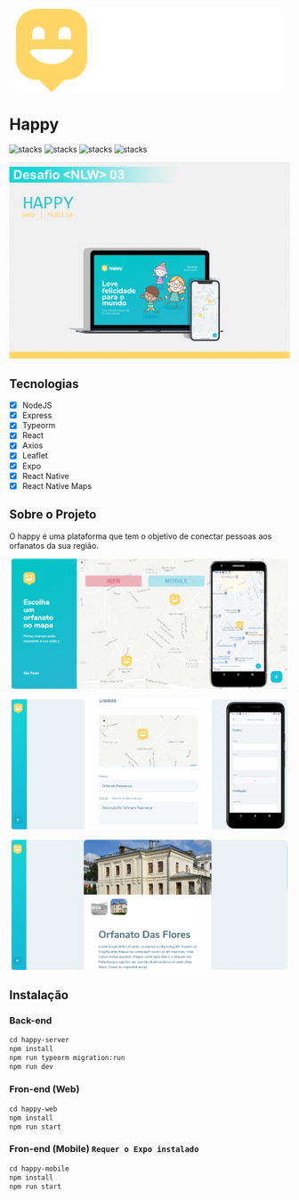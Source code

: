 <p align="center">
  <img src="happy-web/src/images/logo.svg"/>
</p>

# Happy
![stacks](https://img.shields.io/badge/React.js--green) ![stacks](https://img.shields.io/badge/React%20Native--green) ![stacks](https://img.shields.io/badge/Expo--green) ![stacks](https://img.shields.io/badge/Typescript--blue)

<p align="center">
  <img src="banners/main-banner-v2.png"/>
</p>

## Tecnologias
- [x] NodeJS
- [x] Express
- [x] Typeorm
- [x] React
- [x] Axios
- [x] Leaflet
- [x] Expo
- [x] React Native
- [x] React Native Maps

## Sobre o Projeto
O happy é uma plataforma que tem o objetivo de conectar pessoas aos orfanatos da sua região.

<p align="center">
  <img src="banners/web-app.png"/>
</p>

<p align="center">
  <img src="banners/cadastro-web-app.png"/>
</p>

<p align="center">
  <img src="banners/descricao-orfanato.png"/>
</p>

## Instalação
### Back-end 
```
cd happy-server
npm install
npm run typeorm migration:run
npm run dev
```

### Fron-end (Web)
```
cd happy-web
npm install
npm run start
```

### Fron-end (Mobile) `Requer o Expo instalado`
```
cd happy-mobile
npm install
npm run start
```
